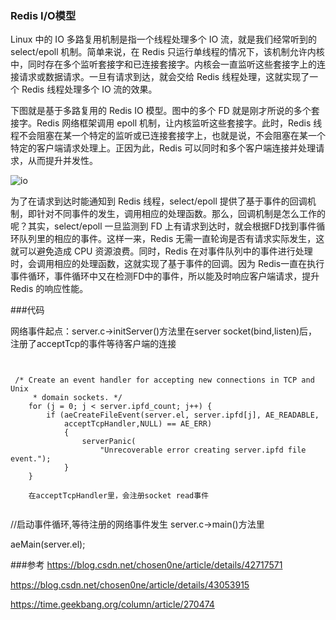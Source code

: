 ### Redis I/O模型

Linux 中的 IO 多路复用机制是指一个线程处理多个 IO 流，就是我们经常听到的 select/epoll 机制。简单来说，在 Redis 只运行单线程的情况下，该机制允许内核中，同时存在多个监听套接字和已连接套接字。内核会一直监听这些套接字上的连接请求或数据请求。一旦有请求到达，就会交给 Redis 线程处理，这就实现了一个 Redis 线程处理多个 IO 流的效果。

下图就是基于多路复用的 Redis IO 模型。图中的多个 FD 就是刚才所说的多个套接字。Redis 网络框架调用 epoll 机制，让内核监听这些套接字。此时，Redis 线程不会阻塞在某一个特定的监听或已连接套接字上，也就是说，不会阻塞在某一个特定的客户端请求处理上。正因为此，Redis 可以同时和多个客户端连接并处理请求，从而提升并发性。

![io](https://github.com/snailshen2014/redis-learning/blob/master/%E7%BD%91%E7%BB%9C%E6%A8%A1%E5%9E%8B/redis-io.jpg)

为了在请求到达时能通知到 Redis 线程，select/epoll 提供了基于事件的回调机制，即针对不同事件的发生，调用相应的处理函数。那么，回调机制是怎么工作的呢？其实，select/epoll 一旦监测到 FD 上有请求到达时，就会根据FD找到事件循环队列里的相应的事件。这样一来，Redis 无需一直轮询是否有请求实际发生，这就可以避免造成 CPU 资源浪费。同时，Redis 在对事件队列中的事件进行处理时，会调用相应的处理函数，这就实现了基于事件的回调。因为 Redis一直在执行事件循环，事件循环中又在检测FD中的事件，所以能及时响应客户端请求，提升 Redis 的响应性能。



###代码

网络事件起点：server.c->initServer()方法里在server socket(bind,listen)后，注册了acceptTcp的事件等待客户端的连接

```


 /* Create an event handler for accepting new connections in TCP and Unix
     * domain sockets. */
    for (j = 0; j < server.ipfd_count; j++) {
        if (aeCreateFileEvent(server.el, server.ipfd[j], AE_READABLE,
            acceptTcpHandler,NULL) == AE_ERR)
            {
                serverPanic(
                    "Unrecoverable error creating server.ipfd file event.");
            }
    }
    
    在acceptTcpHandler里，会注册socket read事件
    
```
  //启动事件循环,等待注册的网络事件发生
  server.c->main()方法里
  
  aeMain(server.el);
  
  
  ###参考
  https://blog.csdn.net/chosen0ne/article/details/42717571
  
  https://blog.csdn.net/chosen0ne/article/details/43053915

https://time.geekbang.org/column/article/270474
